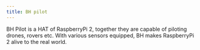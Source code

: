 ```yaml
---
title: BH pilot
---
```


BH Pilot is a HAT of RaspberryPi 2, together they are capable of piloting drones, rovers etc. With various sensors equipped, BH makes RaspberryPi 2 alive to the real world.
